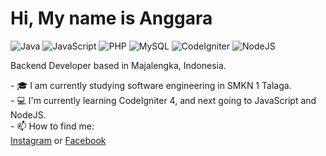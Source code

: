 # Hi, My name is Anggara

![Java](https://img.shields.io/badge/Java-Intermediate-blue)
![JavaScript](https://img.shields.io/badge/JavaScript-Beginner-yellow)
![PHP](https://img.shields.io/badge/PHP-Expert-lightblue)
![MySQL](https://img.shields.io/badge/MySQL-Expert-cyan)
![CodeIgniter](https://img.shields.io/badge/CodeIgniter-Intermediate-purple)
![NodeJS](https://img.shields.io/badge/NodeJS-Beginner-green)

<p>Backend Developer based in Majalengka, Indonesia.</p>
- 🎓 I am currently studying software engineering in SMKN 1 Talaga. <br>
- 💻 I'm currently learning CodeIgniter 4, and next going to JavaScript and NodeJS.<br>
- 📫 How to find me: <br>
<a href="https://www.instagram.com/king_4r17/">Instagram</a> or 
<a href="https://www.facebook.com/shalangga.id/">Facebook</a>

<!---
sandi-fauzan/sandi-fauzan is a ✨ special ✨ repository because its `README.md` (this file) appears on your GitHub profile.
You can click the Preview link to take a look at your changes.
--->
